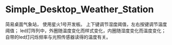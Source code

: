 # Simple_Desktop_Weather_Station
简易桌面气象站，
使用星火1号开发板。
上下键调节湿度阈值，左右按键调节温度阈值；
led灯阵列中，外圈随温度变化而样式变化，内圈随湿度变化而温度变化；
自带的led灯闪烁频率与光照传感器读得的温度有关。
